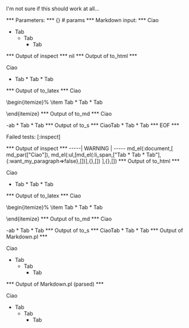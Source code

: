 I'm not sure if this should work at all...

*** Parameters: ***
{} # params 
*** Markdown input: ***
Ciao

*	Tab
	*	Tab
		*	Tab

*** Output of inspect ***
nil
*** Output of to_html ***
<p>Ciao</p>

<ul>
<li>Tab * Tab * Tab</li>
</ul>
*** Output of to_latex ***
Ciao

\begin{itemize}%
\item Tab * Tab * Tab

\end{itemize}
*** Output of to_md ***
Ciao

-ab * Tab * Tab
*** Output of to_s ***
CiaoTab * Tab * Tab
*** EOF ***




Failed tests:   [:inspect] 

*** Output of inspect ***
-----| WARNING | -----
md_el(:document,[
	md_par(["Ciao"]),
	md_el(:ul,[md_el(:li_span,["Tab * Tab * Tab"],{:want_my_paragraph=>false},[])],{},[])
],{},[])
*** Output of to_html ***
<p>Ciao</p>

<ul>
<li>Tab * Tab * Tab</li>
</ul>
*** Output of to_latex ***
Ciao

\begin{itemize}%
\item Tab * Tab * Tab

\end{itemize}
*** Output of to_md ***
Ciao

-ab * Tab * Tab
*** Output of to_s ***
CiaoTab * Tab * Tab
*** Output of Markdown.pl ***
<p>Ciao</p>

<ul>
<li>Tab
<ul>
<li>Tab
<ul>
<li>Tab</li>
</ul></li>
</ul></li>
</ul>

*** Output of Markdown.pl (parsed) ***
<div
    ><p>Ciao</p
    ><ul>
<li>Tab
<ul>
<li>Tab
<ul>
<li>Tab</li
              >
</ul
          ></li
          >
</ul
      ></li
      >
</ul
  ></div
>